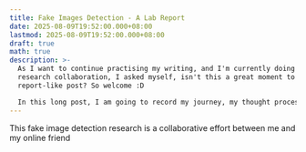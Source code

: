 ```yaml
---
title: Fake Images Detection - A Lab Report
date: 2025-08-09T19:52:00.000+08:00
lastmod: 2025-08-09T19:52:00.000+08:00
draft: true
math: true
description: >-
  As I want to continue practising my writing, and I'm currently doing a
  research collaboration, I asked myself, isn't this a great moment to write a
  report-like post? So welcome :D 

  In this long post, I am going to record my journey, my thought process, and my ups and downs while doing this project. I hope that those who read this post could gain some insights if they wanted to research this very same topic.
---
```

This fake image detection research is a collaborative effort between me and my online friend
